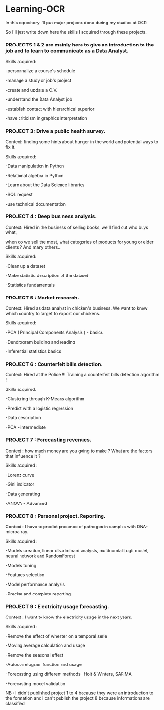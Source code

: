 # Learning-OCR
In this repository I'll put major projects done during my studies at OCR

So I'll just write down here the skills I acquired through these projects.


### PROJECTS 1 & 2 are mainly here to give an introduction to the job and to learn to communicate as a Data Analyst.

Skills acquired:

-personnalize a course's schedule

-manage a study or job's project

-create and update a C.V.

-understand the Data Analyst job

-establish contact with hierarchical superior

-have criticism in graphics interpretation


### PROJECT 3: Drive a public health survey.

Context: finding some hints about hunger in the world and potential ways to fix it.

Skills acquired:

-Data manipulation in Python

-Relational algebra in Python

-Learn about the Data Science libraries

-SQL request

-use technical documentation


### PROJECT 4 : Deep business analysis.

Context: Hired in the business of selling books, we'll find out who buys what, 

when do we sell the most, what categories of products for young or elder clients ? And many others...

Skills acquired:

-Clean up  a dataset

-Make statistic description of the dataset

-Statistics fundamentals


### PROJECT 5 : Market research.

Context: Hired as data analyst in chicken's business. We want to know which country to target to export our chickens.

Skills acquired:

-PCA ( Principal Components Analysis ) - basics

-Dendrogram building and reading

-Inferential statistics basics


### PROJECT 6 : Counterfeit bills detection.

Context: Hired at the Police !!! Training a counterfeit bills detection algorithm !

Skills acquired:

-Clustering through K-Means algorithm

-Predict with a logistic regression

-Data description

-PCA - intermediate


### PROJECT 7 : Forecasting revenues.

Context : how much money are you going to make ? What are the factors that influence it ?

Skills acquired :

-Lorenz curve

-Gini indicator

-Data generating

-ANOVA - Advanced


### PROJECT 8 : Personal project. Reporting.

Context : I have to predict presence of pathogen in samples with DNA-microarray.

Skills acquired :

-Models creation, linear discriminant analysis, multinomial Logit model, neural network and RandomForest

-Models tuning

-Features selection

-Model performance analysis

-Precise and complete reporting


### PROJECT 9 : Electricity usage forecasting.

Context : I want to know the electricity usage in the next years.

Skills acquired :

-Remove the effect of wheater on a temporal serie

-Moving average calculation and usage

-Remove the seasonal effect

-Autocorrelogram function and usage

-Forecasting using different methods : Holt & Winters, SARIMA

-Forecasting model validation


NB : I didn't published project 1 to 4 because they were an introduction to the formation and i can't publish the project 8 because informations are classified
